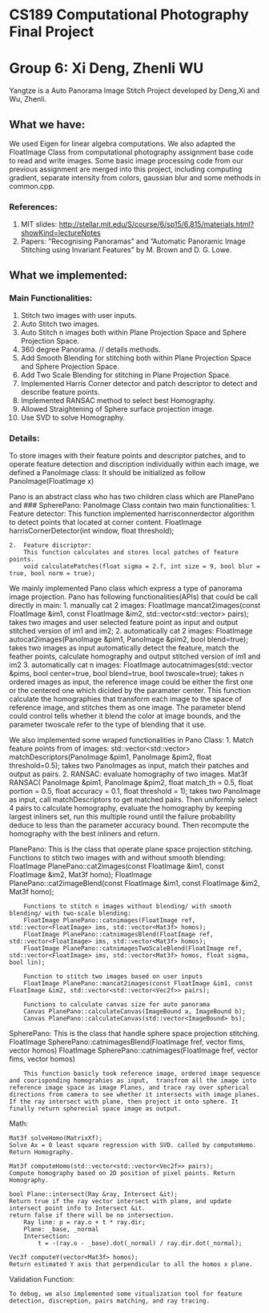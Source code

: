 # CS189 Computational Photography Final Project
# Group 6: Xi Deng, Zhenli WU

Yangtze is a Auto Panorama Image Stitch Project developed by Deng,Xi  and Wu, Zhenli.

## What we have:
We used Eigen for linear algebra computations. We also adapted the FloatImage Class  from computational photography assignment base code to read and write images.
Some basic image processing code from our previous assignment are merged into this project, including computing gradient, separate intensity from colors, gaussian blur and some methods in common.cpp.
### References:
1. MIT slides: http://stellar.mit.edu/S/course/6/sp15/6.815/materials.html?showKind=lectureNotes
2. Papers: ”Recognising Panoramas” and ”Automatic Panoramic Image Stitching using Invariant Features” by M. Brown and D. G. Lowe. 



## What we implemented:

### Main Functionalities:
1. Stitch two images with user inputs.
2. Auto Stitch two images.
3. Auto Stitch n images both within Plane Projection Space and Sphere Projection Space.
4. 360 degree Panorama.
// details methods.
5. Add Smooth Blending for stitching both within Plane Projection Space and Sphere Projection Space.
6. Add Two Scale Blending for stitching in Plane Projection Space.
7. Implemented Harris Corner detector and patch descriptor to detect and describe feature points.
8. Implemented RANSAC method to select best Homography.
9. Allowed Straightening of Sphere surface projection image.
10. Use SVD to solve Homography.

### Details:
To store images with their feature points and descriptor patches, and to operate feature detection and discription individually within each image,
we defined a PanoImage class:
It should be initialized as follow
		PanoImage(FloatImage x)

Pano is an abstract class who has two children class which are PlanePano and ### SpherePano:
PanoImage Class contain two main functionalities:
 	1.  Feature detector:
 		This function implemented harrisconnerdector algorithm to detect points that located at corner content.
 		FloatImage harrisCornerDetector(int window, float threshold);

 	2.  Feature discriptor:
 		This function calculates and stores local patches of feature points.
 		void calculatePatches(float sigma = 2.f, int size = 9, bool blur = true, bool norm = true);

We mainly implemented Pano class which express a type of panorama image projection.
Pano has following functionalities(APIs) that could be call directly in main:
	1. manually cat 2 images: 
		FloatImage mancat2images(const FloatImage &im1, const FloatImage &im2, std::vector<std::vector<Vec2f>> pairs); 
		takes two images and user selected feature point as input and output stitched version of im1 and im2;
	2. automatically cat 2 images: 
		FloatImage autocat2images(PanoImage &pim1, PanoImage &pim2, bool blend=true); 
		takes two images as input automatically detect the feature, match the feather points, calculate homography and output stitched version of im1 and im2
	3. automatically cat n images:
		FloatImage autocatnimages(std::vector<PanoImage> &pims, bool center=true, bool blend=true, bool twoscale=true);
		takes n ordered images as input, the reference image could be either the first one or the centered one which dicided by the paramater center. This function calculate the homographies that transform each image to the space of reference image, and stitches them as one image. The parameter blend could control tells whether it blend the color at image bounds, and the parameter twoscale refer to the type of blending that it use.

We also implemented some wraped functionalities in Pano Class:
	1. Match feature points from of images:
		std::vector<std::vector<Vec2i>> matchDescriptors(PanoImage &pim1, PanoImage &pim2, float threshold=0.5);
		takes two PanoImages as input, match their patches and output as pairs.
	2. RANSAC: evaluate homography of two images.
		Mat3f RANSAC( PanoImage &pim1, PanoImage &pim2, float match_th = 0.5, float portion = 0.5, float accuracy = 0.1, float threshold = 1);
		takes two PanoImage as input, call matchDescriptors to get matched pairs. Then uniformly select 4 pairs to calculate homography, evaluate the homography by keeping largest inliners set, run this multiple round until the failure probability deduce to less than the parameter accuracy bound. Then recompute the homography with the best inliners and return.

PlanePano:
	This is the class that operate plane space projection stitching.
		Functions to stitch two images with and without smooth blending:
		FloatImage PlanePano::cat2images(const FloatImage &im1, const FloatImage &im2, Mat3f homo);
		FloatImage PlanePano::cat2imageBlend(const FloatImage &im1, const FloatImage &im2, Mat3f homo);

		Functions to stitch n images without blending/ with smooth blending/ with two-scale blending:
		FloatImage PlanePano::catnimages(FloatImage ref, std::vector<FloatImage> ims, std::vector<Mat3f> homos);
		FloatImage PlanePano::catnimagesBlend(FloatImage ref, std::vector<FloatImage> ims, std::vector<Mat3f> homos);
		FloatImage PlanePano::catnimagesTwoScaleBlend(FloatImage ref, std::vector<FloatImage> ims, std::vector<Mat3f> homos, float sigma, bool lin);

		Function to stitch two images based on user inputs
		FloatImage PlanePano::mancat2images(const FloatImage &im1, const FloatImage &im2, std::vector<std::vector<Vec2f>> pairs);
		
		Functions to calculate canvas size for auto panorama
		Canvas PlanePano::calculateCanvas(ImageBound a, ImageBound b);
		Canvas PlanePano::calculateCanvas(std::vector<ImageBound> bs);





SpherePano:
	This is the class that handle sphere space projection stitching.
		FloatImage SpherePano::catnimagesBlend(FloatImage fref, vector<FloatImage> fims, vector<Mat3f> homos)
		FloatImage SpherePano::catnimages(FloatImage fref, vector<FloatImage> fims, vector<Mat3f> homos)

		This function basicly took reference image, ordered image sequence and coorisponding homograhies as input,  transfrom all the image into reference image space as image Planes, and trace ray over spherical directions from camera to see whether it intersects with image planes. If the ray intersect with plane, then project it onto sphere. It finally return spherecial space image as output.



Math:

    Mat3f solveHomo(MatrixXf);
    Solve Ax = 0 least square regression with SVD. called by computeHomo. Return Homography.

    Mat3f computeHomo(std::vector<std::vector<Vec2f>> pairs);
    Compute homography based on 2D position of pixel points. Return Homography.

    bool Plane::intersect(Ray &ray, Intersect &it);
    Return true if the ray vector intersect with plane, and update intersect point info to Intersect &it.
    return false if there will be no intersection.
	    Ray line: p = ray.o + t * ray.dir;
	    Plane: _base, _normal
	    Intersection:
	    	t = -(ray.o - _base).dot(_normal) / ray.dir.dot(_normal);

	Vec3f computeY(vector<Mat3f> homos);
	Return estimated Y axis that perpendicular to all the homos x plane.

Validation Function:

	To debug, we also implemented some vitualization tool for feature detection, discreption, pairs matching, and ray tracing.

